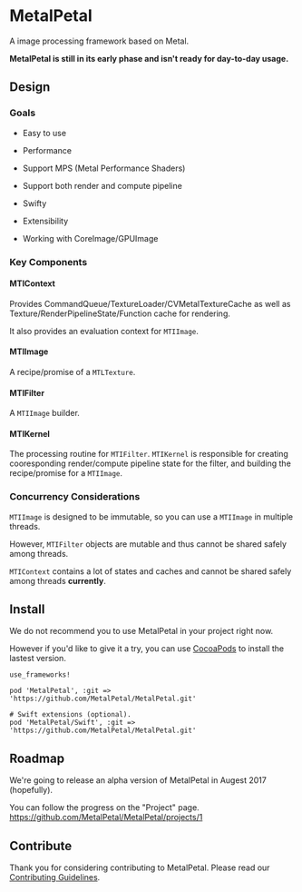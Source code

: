 # MetalPetal

A image processing framework based on Metal.

**MetalPetal is still in its early phase and isn't ready for day-to-day usage.**

## Design

### Goals

- Easy to use

- Performance

- Support MPS (Metal Performance Shaders)

- Support both render and compute pipeline

- Swifty

- Extensibility

- Working with CoreImage/GPUImage

### Key Components

#### MTIContext

Provides CommandQueue/TextureLoader/CVMetalTextureCache as well as Texture/RenderPipelineState/Function cache for rendering.

It also provides an evaluation context for `MTIImage`.

#### MTIImage

A recipe/promise of a `MTLTexture`.

#### MTIFilter

A `MTIImage` builder.

#### MTIKernel

The processing routine for `MTIFilter`. `MTIKernel` is responsible for creating cooresponding render/compute pipeline state for the filter, and building the recipe/promise for a `MTIImage`.

### Concurrency Considerations

`MTIImage` is designed to be immutable, so you can use a `MTIImage` in multiple threads.

However, `MTIFilter` objects are mutable and thus cannot be shared safely among threads.

`MTIContext` contains a lot of states and caches and cannot be shared safely among threads **currently**.

## Install

We do not recommend you to use MetalPetal in your project right now.

However if you'd like to give it a try, you can use [CocoaPods](https://cocoapods.org/) to install the lastest version.

```
use_frameworks!

pod 'MetalPetal', :git => 'https://github.com/MetalPetal/MetalPetal.git'

# Swift extensions (optional).
pod 'MetalPetal/Swift', :git => 'https://github.com/MetalPetal/MetalPetal.git'

```

## Roadmap

We're going to release an alpha version of MetalPetal in Augest 2017 (hopefully).

You can follow the progress on the "Project" page. https://github.com/MetalPetal/MetalPetal/projects/1

## Contribute

Thank you for considering contributing to MetalPetal. Please read our [Contributing Guidelines](CONTRIBUTING.md).
